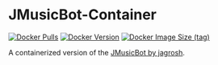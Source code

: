 # JMusicBot-Container
[![Docker Pulls](https://img.shields.io/docker/pulls/sajmonhub/jmb-container)](https://hub.docker.com/r/sajmonlab/jmb-container)
[![Docker Version](https://img.shields.io/docker/v/craumix/jmusicbot)](https://hub.docker.com/r/craumix/jmusicbot)
[![Docker Image Size (tag)](https://img.shields.io/docker/image-size/craumix/jmusicbot/latest)](https://hub.docker.com/r/craumix/jmusicbot)

A containerized version of the [JMusicBot by jagrosh](https://github.com/jagrosh/MusicBot).
